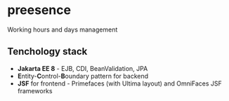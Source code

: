 # preesence
Working hours and days management
## Tenchology stack
* **Jakarta EE 8** - EJB, CDI, BeanValidation, JPA
* **E**ntity-**C**ontrol-**B**oundary pattern for backend
* **JSF** for frontend - Primefaces (with Ultima layout) and OmniFaces JSF frameworks
